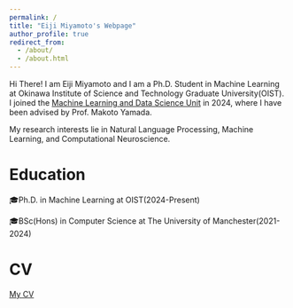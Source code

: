 ```yaml
---
permalink: /
title: "Eiji Miyamoto's Webpage"
author_profile: true
redirect_from: 
  - /about/
  - /about.html
---
```


Hi There! I am Eiji Miyamoto and I am a Ph.D. Student in Machine Learning at Okinawa Institute of Science and Technology Graduate University(OIST).
I joined the [Machine Learning and Data Science Unit](https://www.oist.jp/research/research-units/mlds) in 2024, where I have been advised by Prof. Makoto Yamada. 

My research interests lie in Natural Language Processing, Machine Learning, and Computational Neuroscience.

Education
======
🎓Ph.D. in Machine Learning at OIST(2024-Present)

🎓BSc(Hons) in Computer Science at The University of Manchester(2021-2024)

CV
======
[My CV](https://docs.google.com/document/d/1jhWC1TWoc1dBJrZVXbchFEcl_OLH9j6JiTyloHqjNuc/edit?usp=sharing)
